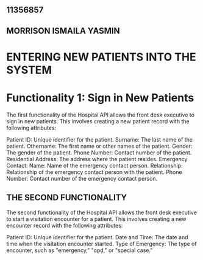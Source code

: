 ## 11356857
## MORRISON ISMAILA YASMIN

# ENTERING NEW PATIENTS INTO THE SYSTEM

# Functionality 1: Sign in New Patients
The first functionality of the Hospital API allows the front desk executive to sign in new patients. This involves creating a new patient record with the following attributes:

Patient ID: Unique identifier for the patient.
Surname: The last name of the patient.
Othername: The first name or other names of the patient.
Gender: The gender of the patient.
Phone Number: Contact number of the patient.
Residential Address: The address where the patient resides.
Emergency Contact:
Name: Name of the emergency contact person.
Relationship: Relationship of the emergency contact person with the patient.
Phone Number: Contact number of the emergency contact person.

## THE SECOND FUNCTIONALITY
The second functionality of the Hospital API allows the front desk executive to start a visitation encounter for a patient. This involves creating a new encounter record with the following attributes:

Patient ID: Unique identifier for the patient.
Date and Time: The date and time when the visitation encounter started.
Type of Emergency: The type of encounter, such as "emergency," "opd," or "special case."
